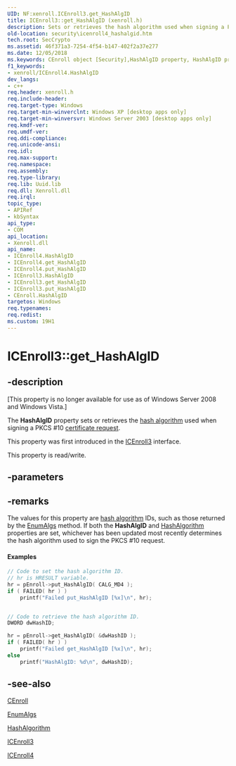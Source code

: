 ```yaml
---
UID: NF:xenroll.ICEnroll3.get_HashAlgID
title: ICEnroll3::get_HashAlgID (xenroll.h)
description: Sets or retrieves the hash algorithm used when signing a PKCS
old-location: security\icenroll4_hashalgid.htm
tech.root: SecCrypto
ms.assetid: 46f371a3-7254-4f54-b147-402f2a37e277
ms.date: 12/05/2018
ms.keywords: CEnroll object [Security],HashAlgID property, HashAlgID property [Security], HashAlgID property [Security],CEnroll object, HashAlgID property [Security],ICEnroll3 interface, HashAlgID property [Security],ICEnroll4 interface, ICEnroll3 interface [Security],HashAlgID property, ICEnroll3.HashAlgID, ICEnroll3.get_HashAlgID, ICEnroll3::get_HashAlgID, ICEnroll3::put_HashAlgID, ICEnroll4 interface [Security],HashAlgID property, ICEnroll4.HashAlgID, ICEnroll4::HashAlgID, ICEnroll4::get_HashAlgID, ICEnroll4::put_HashAlgID, get_HashAlgID, security.icenroll4_hashalgid, xenroll/ICEnroll3::HashAlgID, xenroll/ICEnroll3::get_HashAlgID, xenroll/ICEnroll3::put_HashAlgID, xenroll/ICEnroll4::HashAlgID, xenroll/ICEnroll4::get_HashAlgID, xenroll/ICEnroll4::put_HashAlgID
f1_keywords:
- xenroll/ICEnroll4.HashAlgID
dev_langs:
- c++
req.header: xenroll.h
req.include-header: 
req.target-type: Windows
req.target-min-winverclnt: Windows XP [desktop apps only]
req.target-min-winversvr: Windows Server 2003 [desktop apps only]
req.kmdf-ver: 
req.umdf-ver: 
req.ddi-compliance: 
req.unicode-ansi: 
req.idl: 
req.max-support: 
req.namespace: 
req.assembly: 
req.type-library: 
req.lib: Uuid.lib
req.dll: Xenroll.dll
req.irql: 
topic_type:
- APIRef
- kbSyntax
api_type:
- COM
api_location:
- Xenroll.dll
api_name:
- ICEnroll4.HashAlgID
- ICEnroll4.get_HashAlgID
- ICEnroll4.put_HashAlgID
- ICEnroll3.HashAlgID
- ICEnroll3.get_HashAlgID
- ICEnroll3.put_HashAlgID
- CEnroll.HashAlgID
targetos: Windows
req.typenames: 
req.redist: 
ms.custom: 19H1
---
```


# ICEnroll3::get_HashAlgID


## -description


<p class="CCE_Message">[This property is no longer available for use as of Windows Server 2008 and Windows Vista.]

The <b>HashAlgID</b> property sets or retrieves the <a href="https://docs.microsoft.com/windows/desktop/SecGloss/h-gly">hash algorithm</a> used when signing a PKCS #10 <a href="https://docs.microsoft.com/windows/desktop/SecGloss/c-gly">certificate request</a>.

This property was first introduced in the <a href="https://docs.microsoft.com/windows/desktop/api/xenroll/nn-xenroll-icenroll3">ICEnroll3</a> interface.

This property is read/write.


## -parameters


## -remarks



The values for this property are <a href="https://docs.microsoft.com/windows/desktop/SecGloss/h-gly">hash algorithm</a> IDs, such as those returned by the 
<a href="https://docs.microsoft.com/windows/desktop/api/xenroll/nf-xenroll-icenroll3-enumalgs">EnumAlgs</a> method. If both the <b>HashAlgID</b> and 
<a href="https://docs.microsoft.com/windows/desktop/api/xenroll/nf-xenroll-icenroll-get_hashalgorithm">HashAlgorithm</a> properties are set, whichever has been updated most recently determines the hash algorithm used to sign the PKCS #10 request.


#### Examples


```cpp
// Code to set the hash algorithm ID.
// hr is HRESULT variable.
hr = pEnroll->put_HashAlgID( CALG_MD4 );
if ( FAILED( hr ) )    
    printf("Failed put_HashAlgID [%x]\n", hr);


// Code to retrieve the hash algorithm ID.
DWORD dwHashID;

hr = pEnroll->get_HashAlgID( &dwHashID );
if ( FAILED( hr ) )    
    printf("Failed get_HashAlgID [%x]\n", hr);
else
    printf("HashAlgID: %d\n", dwHashID);
```





## -see-also




<a href="https://docs.microsoft.com/previous-versions/windows/desktop/legacy/aa376007(v=vs.85)">CEnroll</a>



<a href="https://docs.microsoft.com/windows/desktop/api/xenroll/nf-xenroll-icenroll3-enumalgs">EnumAlgs</a>



<a href="https://docs.microsoft.com/windows/desktop/api/xenroll/nf-xenroll-icenroll-get_hashalgorithm">HashAlgorithm</a>



<a href="https://docs.microsoft.com/windows/desktop/api/xenroll/nn-xenroll-icenroll3">ICEnroll3</a>



<a href="https://docs.microsoft.com/windows/desktop/api/xenroll/nn-xenroll-icenroll4">ICEnroll4</a>
 

 

